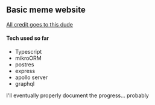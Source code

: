 ## Basic meme website

[All credit goes to this dude](https://www.youtube.com/watch?v=I6ypD7qv3Z8)

#### Tech used so far
- Typescript
- mikroORM
- postres
- express
- apollo server
- graphql

I'll eventually properly document the progress... probably
